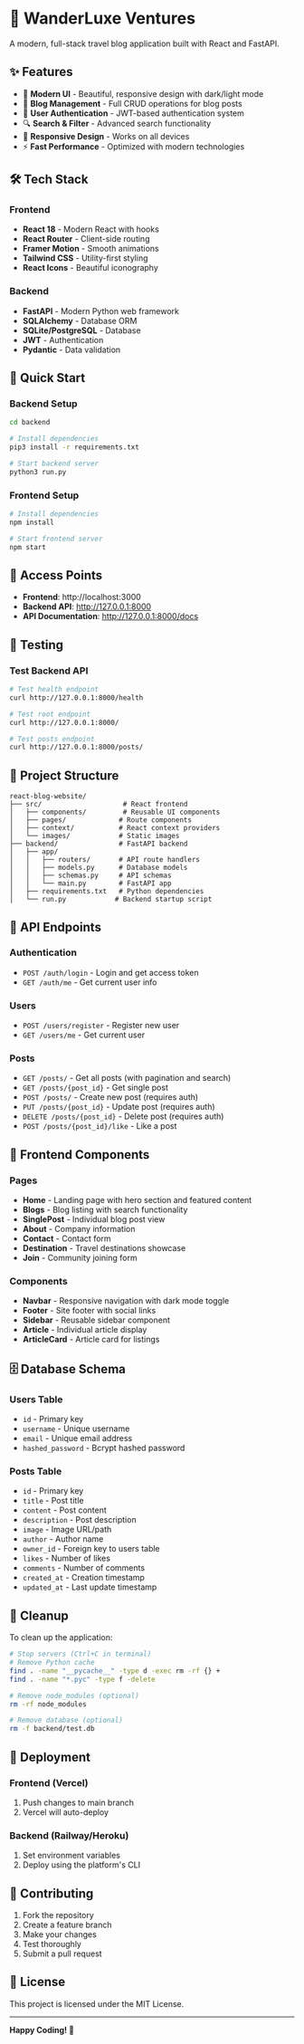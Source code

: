 # 🚀 WanderLuxe Ventures

A modern, full-stack travel blog application built with React and FastAPI.

## ✨ Features

- 🎨 **Modern UI** - Beautiful, responsive design with dark/light mode
- 📝 **Blog Management** - Full CRUD operations for blog posts
- 🔐 **User Authentication** - JWT-based authentication system
- 🔍 **Search & Filter** - Advanced search functionality
- 📱 **Responsive Design** - Works on all devices
- ⚡ **Fast Performance** - Optimized with modern technologies

## 🛠️ Tech Stack

### Frontend
- **React 18** - Modern React with hooks
- **React Router** - Client-side routing
- **Framer Motion** - Smooth animations
- **Tailwind CSS** - Utility-first styling
- **React Icons** - Beautiful iconography

### Backend
- **FastAPI** - Modern Python web framework
- **SQLAlchemy** - Database ORM
- **SQLite/PostgreSQL** - Database
- **JWT** - Authentication
- **Pydantic** - Data validation

## 🚀 Quick Start

### Backend Setup
```bash
cd backend

# Install dependencies
pip3 install -r requirements.txt

# Start backend server
python3 run.py
```

### Frontend Setup
```bash
# Install dependencies
npm install

# Start frontend server
npm start
```

## 📍 Access Points

- **Frontend**: http://localhost:3000
- **Backend API**: http://127.0.0.1:8000
- **API Documentation**: http://127.0.0.1:8000/docs

## 🧪 Testing

### Test Backend API
```bash
# Test health endpoint
curl http://127.0.0.1:8000/health

# Test root endpoint
curl http://127.0.0.1:8000/

# Test posts endpoint
curl http://127.0.0.1:8000/posts/
```

## 📁 Project Structure

```
react-blog-website/
├── src/                    # React frontend
│   ├── components/         # Reusable UI components
│   ├── pages/             # Route components
│   ├── context/           # React context providers
│   └── images/            # Static images
├── backend/               # FastAPI backend
│   ├── app/
│   │   ├── routers/       # API route handlers
│   │   ├── models.py      # Database models
│   │   ├── schemas.py     # API schemas
│   │   └── main.py        # FastAPI app
│   ├── requirements.txt   # Python dependencies
│   └── run.py            # Backend startup script
```

## 🔧 API Endpoints

### Authentication
- `POST /auth/login` - Login and get access token
- `GET /auth/me` - Get current user info

### Users
- `POST /users/register` - Register new user
- `GET /users/me` - Get current user

### Posts
- `GET /posts/` - Get all posts (with pagination and search)
- `GET /posts/{post_id}` - Get single post
- `POST /posts/` - Create new post (requires auth)
- `PUT /posts/{post_id}` - Update post (requires auth)
- `DELETE /posts/{post_id}` - Delete post (requires auth)
- `POST /posts/{post_id}/like` - Like a post

## 🎨 Frontend Components

### Pages
- **Home** - Landing page with hero section and featured content
- **Blogs** - Blog listing with search functionality
- **SinglePost** - Individual blog post view
- **About** - Company information
- **Contact** - Contact form
- **Destination** - Travel destinations showcase
- **Join** - Community joining form

### Components
- **Navbar** - Responsive navigation with dark mode toggle
- **Footer** - Site footer with social links
- **Sidebar** - Reusable sidebar component
- **Article** - Individual article display
- **ArticleCard** - Article card for listings

## 🗄️ Database Schema

### Users Table
- `id` - Primary key
- `username` - Unique username
- `email` - Unique email address
- `hashed_password` - Bcrypt hashed password

### Posts Table
- `id` - Primary key
- `title` - Post title
- `content` - Post content
- `description` - Post description
- `image` - Image URL/path
- `author` - Author name
- `owner_id` - Foreign key to users table
- `likes` - Number of likes
- `comments` - Number of comments
- `created_at` - Creation timestamp
- `updated_at` - Last update timestamp

## 🧹 Cleanup

To clean up the application:

```bash
# Stop servers (Ctrl+C in terminal)
# Remove Python cache
find . -name "__pycache__" -type d -exec rm -rf {} +
find . -name "*.pyc" -type f -delete

# Remove node_modules (optional)
rm -rf node_modules

# Remove database (optional)
rm -f backend/test.db
```

## 🚀 Deployment

### Frontend (Vercel)
1. Push changes to main branch
2. Vercel will auto-deploy

### Backend (Railway/Heroku)
1. Set environment variables
2. Deploy using the platform's CLI

## 🤝 Contributing

1. Fork the repository
2. Create a feature branch
3. Make your changes
4. Test thoroughly
5. Submit a pull request

## 📄 License

This project is licensed under the MIT License.

---

**Happy Coding! 🎉**
